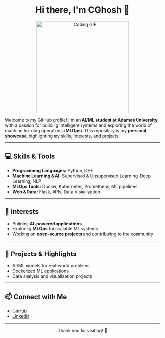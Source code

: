 <h1 align="center">Hi there, I'm CGhosh 👋</h1>

<p align="center">
  <img src="https://media.giphy.com/media/o9ggk5ESrJ858eXv1v/giphy.gif" alt="Coding GIF" width="300"/>
</p>

Welcome to my GitHub profile! I'm an **AI/ML student at Adamas University** with a passion for building intelligent systems and exploring the world of machine learning operations (**MLOps**). This repository is my **personal showcase**, highlighting my skills, interests, and projects.

---

## 💻 Skills & Tools

-   **Programming Languages:** Python, C++
-   **Machine Learning & AI:** Supervised & Unsupervised Learning, Deep Learning, NLP
-   **MLOps Tools:** Docker, Kubernetes, Prometheus, ML pipelines
-   **Web & Data:** Flask, APIs, Data Visualization

---

## 🚀 Interests

-   Building **AI-powered applications**
-   Exploring **MLOps** for scalable ML systems
-   Working on **open-source projects** and contributing to the community

---

## 📂 Projects & Highlights

-   AI/ML models for real-world problems
-   Dockerized ML applications
-   Data analysis and visualization projects

---

## 📫 Connect with Me

-   [GitHub](https://github.com/CGhosh81)
-   [LinkedIn](https://www.linkedin.com/in/chayan-ghosh07/)

---

<p align="center">
  Thank you for visiting! 🌟
</p>
